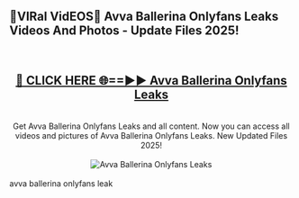 <h2>🔴VIRal VidEOS🔴 Avva Ballerina Onlyfans Leaks Videos And Photos - Update Files 2025!</h2>
<br>
<div align="center">
<h2><a href="https://virallinks.top/odZfE0" rel="nofollow">🔴 CLICK HERE 🌐==►► Avva Ballerina Onlyfans Leaks</a></h2>
<br>
Get Avva Ballerina Onlyfans Leaks and all content. Now you can access all videos and pictures of Avva Ballerina Onlyfans Leaks. New Updated Files 2025!
<br>
<br>
<a href="https://virallinks.top/odZfE0" rel="nofollow" data-target="animated-image.originalLink"><img src="https://i.imgur.com/dJHk4Zq.gif)" alt="Avva Ballerina Onlyfans Leaks" style="max-width: 100%; display: inline-block;" data-target="animated-image.originalImage"></a>
</div>
<br>
avva ballerina onlyfans leak